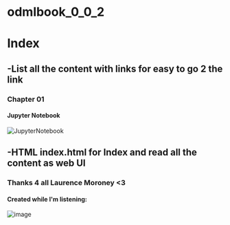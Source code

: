 # odmlbook_0_0_2

# Index
## -List all the content with links for easy to go 2 the link

### Chapter 01
#### Jupyter Notebook
![JupyterNotebook](https://colab.research.google.com/drive/1nV3nQ1CnooGVb04Mqpx_OgTZ5jYjI-Ad)


## -HTML index.html for Index and read all the content as web UI

### Thanks 4 all Laurence Moroney <3

#### Created while I'm listening:
![image](https://github.com/notvicent3/odmlbook/assets/132854638/d0f3ca07-ecf1-4a5d-b686-791a1bd2f620)

